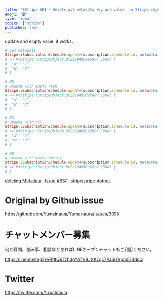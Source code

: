 ```yaml
---
title: "#Stripe API / Delete all metadata key and value  in Stripe object/ Rub"
emoji: "🖥"
type: "idea"
topics: ["stripe"]
published: true
---
```


update and empty value. it works.

```rb
# Set metadata
Stripe::SubscriptionSchedule.update(subscription.schedule.id, metadata: { a: "1", b: "2"}).metadata
# => #<Stripe::StripeObject:0x2b194861e680> JSON: {
#  "a": "1",
#  "b": "2"
# }

# NG
# Update with empty Hash
Stripe::SubscriptionSchedule.update(subscription.schedule.id, metadata: { }).metadata
# => #<Stripe::StripeObject:0x2b19485d9fa8> JSON: {
#  "a": "1",
#  "b": "2"
# }

# NG
# Update with nil
Stripe::SubscriptionSchedule.update(subscription.schedule.id, metadata: nil).metadata
# => #<Stripe::StripeObject:0x2b19485b1f80> JSON: {
#  "a": "1",
#  "b": "2"
# }

# OK
# Update with empty string
Stripe::SubscriptionSchedule.update(subscription.schedule.id, metadata: "").metadata
# => #<Stripe::StripeObject:0x2b194858a32c> JSON: {
# } 

```


[deleting Metadata · Issue #637 · stripe/stripe-dotnet](https://github.com/stripe/stripe-dotnet/issues/637)

# Original by Github issue

https://github.com/YumaInaura/YumaInaura/issues/3005








<!-- Update From Qiita API -->

# チャットメンバー募集


何か質問、悩み事、相談などあればLINEオープンチャットもご利用ください。

https://line.me/ti/g2/eEPltQ6Tzh3pYAZV8JXKZqc7PJ6L0rpm573dcQ





# Twitter


https://twitter.com/YumaInaura


<!-- Update From Qiita API -->


